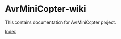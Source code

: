 # AvrMiniCopter-wiki

This contains documentation for AvrMiniCopter project.

<a href="https://github.com/rpicopter/AvrMiniCopter-wiki/wiki">Index</a>
